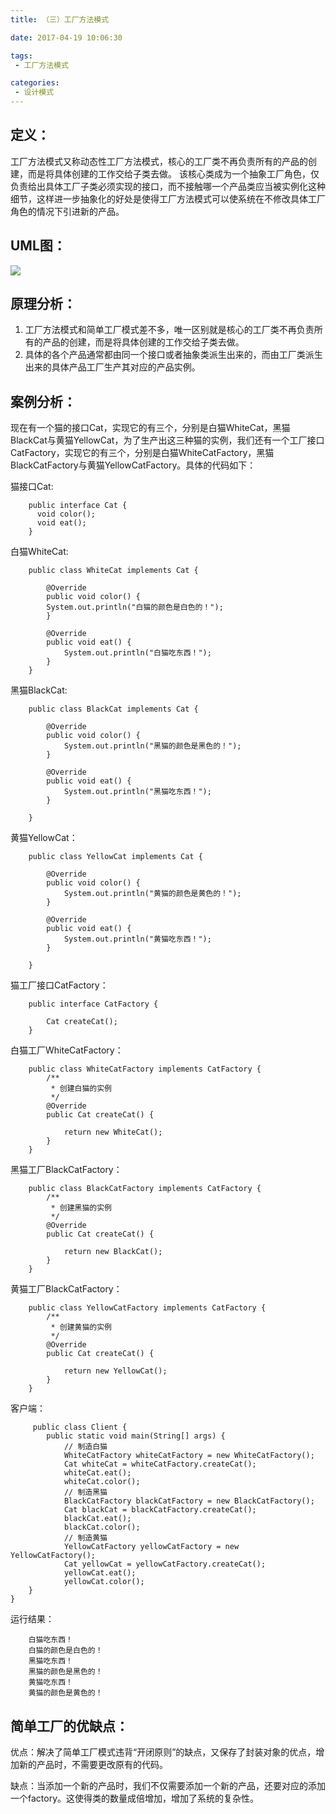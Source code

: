 ```yaml
---
title: （三）工厂方法模式

date: 2017-04-19 10:06:30

tags: 
 - 工厂方法模式

categories: 
 - 设计模式 
---
```

## **定义：** ##

工厂方法模式又称动态性工厂方法模式，核心的工厂类不再负责所有的产品的创建，而是将具体创建的工作交给子类去做。
该核心类成为一个抽象工厂角色，仅负责给出具体工厂子类必须实现的接口，而不接触哪一个产品类应当被实例化这种细节，这样进一步抽象化的好处是使得工厂方法模式可以使系统在不修改具体工厂角色的情况下引进新的产品。

## **UML图：** ##

![](http://ops0jcxr8.bkt.clouddn.com/%E5%B7%A5%E5%8E%82%E6%96%B9%E6%B3%95.png)


## **原理分析：** ##

1. 工厂方法模式和简单工厂模式差不多，唯一区别就是核心的工厂类不再负责所有的产品的创建，而是将具体创建的工作交给子类去做。
2. 具体的各个产品通常都由同一个接口或者抽象类派生出来的，而由工厂类派生出来的具体产品工厂生产其对应的产品实例。

## **案例分析：** ##

现在有一个猫的接口Cat，实现它的有三个，分别是白猫WhiteCat，黑猫BlackCat与黄猫YellowCat，为了生产出这三种猫的实例，我们还有一个工厂接口CatFactory，实现它的有三个，分别是白猫WhiteCatFactory，黑猫BlackCatFactory与黄猫YellowCatFactory。具体的代码如下：

猫接口Cat:

	    public interface Cat {
	      void color();
	      void eat();
	    }

白猫WhiteCat:
	
	    public class WhiteCat implements Cat {
	
			@Override
			public void color() {
		    System.out.println("白猫的颜色是白色的！");
			}
	
			@Override
			public void eat() {
				System.out.println("白猫吃东西！");
			}
	    }
黑猫BlackCat:

	    public class BlackCat implements Cat {
	
			@Override
			public void color() {
				System.out.println("黑猫的颜色是黑色的！");
			}
	
			@Override
			public void eat() {
				System.out.println("黑猫吃东西！");
			}
	
	    }
黄猫YellowCat：

	    public class YellowCat implements Cat {
	
			@Override
			public void color() {
				System.out.println("黄猫的颜色是黄色的！");
			}
	
			@Override
			public void eat() {
				System.out.println("黄猫吃东西！");
			}
	
	    }


猫工厂接口CatFactory：

	    public interface CatFactory {
	
			Cat createCat();
	    }

白猫工厂WhiteCatFactory：

	    public class WhiteCatFactory implements CatFactory {
			/**
			 * 创建白猫的实例
			 */
			@Override
			public Cat createCat() {
		
				return new WhiteCat();
			}
	    }

黑猫工厂BlackCatFactory：

	    public class BlackCatFactory implements CatFactory {
			/**
			 * 创建黑猫的实例
			 */
			@Override
			public Cat createCat() {
		
				return new BlackCat();
			}
	    }

黄猫工厂BlackCatFactory：

	    public class YellowCatFactory implements CatFactory {
			/**
			 * 创建黄猫的实例
			 */
			@Override
			public Cat createCat() {
		
				return new YellowCat();
			}
	    }

客户端：

		 public class Client {
			public static void main(String[] args) {
				// 制造白猫
				WhiteCatFactory whiteCatFactory = new WhiteCatFactory();
				Cat whiteCat = whiteCatFactory.createCat();
				whiteCat.eat();
				whiteCat.color();
				// 制造黑猫
				BlackCatFactory blackCatFactory = new BlackCatFactory();
				Cat blackCat = blackCatFactory.createCat();
				blackCat.eat();
				blackCat.color();
				// 制造黄猫
				YellowCatFactory yellowCatFactory = new YellowCatFactory();
				Cat yellowCat = yellowCatFactory.createCat();
				yellowCat.eat();
				yellowCat.color();
		}
    }
 
运行结果：

	    白猫吃东西！
	    白猫的颜色是白色的！
	    黑猫吃东西！
	    黑猫的颜色是黑色的！
	    黄猫吃东西！
	    黄猫的颜色是黄色的！

## **简单工厂的优缺点：** ##

优点：解决了简单工厂模式违背“开闭原则”的缺点，又保存了封装对象的优点，增加新的产品时，不需要更改原有的代码。

缺点：当添加一个新的产品时，我们不仅需要添加一个新的产品，还要对应的添加一个factory。这使得类的数量成倍增加，增加了系统的复杂性。

